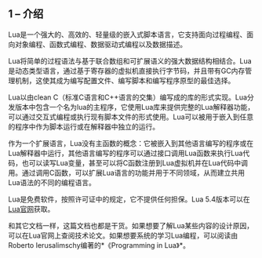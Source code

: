 ## 1 – 介绍
Lua是一个强大的、高效的、轻量级的嵌入式脚本语言，它支持面向过程编程、面向对象编程、函数式编程、数据驱动式编程以及数据描述。  

Lua将简单的过程语法与基于联合数组和可扩展语义的强大数据结构相结合。Lua是动态类型语言，通过基于寄存器的虚拟机直接执行字节码，并且带有GC内存管理机制，这使其成为编写配置文件、编写脚本和编写程序原型的最佳选择。  

Lua以由clean C（标准C语言和C++语言的交集）编写成的库的形式实现。Lua分发版本中包含一个名为lua的主程序，它使用Lua库来提供完整的Lua解释器功能，可以通过交互式编程或执行现有脚本文件的形式使用。Lua可以被用于嵌入到任意的程序中作为脚本运行或在解释器中独立的运行。  

作为一个扩展语言，Lua没有主函数的概念：它被嵌入到其他语言编写的程序或在Lua解释器中运行，其他语言编写的程序可以通过接口调用Lua函数来执行Lua代码，也可以读写Lua变量，甚至可以将C函数注册到Lua虚拟机并在Lua代码中调用。通过调用C函数，可以扩展Lua语言的功能并用于不同领域，从而建立共用Lua语法的不同的编程语言。  

Lua是免费软件，按照许可证中的规定，它不提供任何担保。Lua 5.4版本可以在[Lua官网](http://www.lua.org "Lua官网")获取。  

和其它文档一样，这篇文档也都是干货。如果想要了解Lua某些内容的设计原因，可以在Lua官网上查阅技术论文。如果想要系统的学习Lua编程，可以阅读由Roberto Ierusalimschy编著的*《Programming in Lua》*。  
